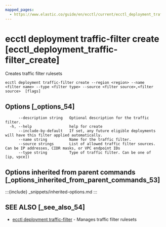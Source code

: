 ```yaml
---
mapped_pages:
  - https://www.elastic.co/guide/en/ecctl/current/ecctl_deployment_traffic-filter_create.html
---
```


# ecctl deployment traffic-filter create [ecctl_deployment_traffic-filter_create]

Creates traffic filter rulesets

```
ecctl deployment traffic-filter create --region <region> --name <filter name> --type <filter type> --source <filter source>,<filter source>  [flags]
```


## Options [_options_54]

```
      --description string   Optional description for the traffic filter.
  -h, --help                 help for create
      --include-by-default   If set, any future eligible deployments will have this filter applied automatically.
      --name string          Name for the traffic filter.
      --source strings       List of allowed traffic filter sources. Can be IP addresses, CIDR masks, or VPC endpoint IDs
      --type string          Type of traffic filter. Can be one of [ip, vpce])
```


## Options inherited from parent commands [_options_inherited_from_parent_commands_53]

:::{include} _snippets/inherited-options.md
:::


## SEE ALSO [_see_also_54]

* [ecctl deployment traffic-filter](/reference/ecctl_deployment_traffic-filter.md)	 - Manages traffic filter rulesets

